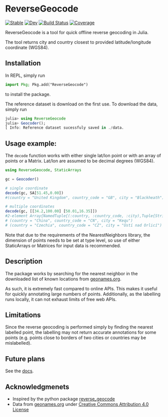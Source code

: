 # ReverseGeocode

[![Stable](https://img.shields.io/badge/docs-stable-blue.svg)](https://BoZenKhaa.github.io/ReverseGeocode.jl/stable/)
[![Dev](https://img.shields.io/badge/docs-dev-blue.svg)](https://BoZenKhaa.github.io/ReverseGeocode.jl/dev/)
[![Build Status](https://github.com/BoZenKhaa/ReverseGeocode.jl/workflows/CI/badge.svg)](https://github.com/BoZenKhaa/ReverseGeocode.jl/actions)
[![Coverage](https://codecov.io/gh/BoZenKhaa/ReverseGeocode.jl/branch/master/graph/badge.svg)](https://codecov.io/gh/BoZenKhaa/ReverseGeocode.jl)


ReverseGeocode is a tool for quick offline reverse geocoding in Julia.

The tool returns city and country closest to provided latitude/longitude coordinate (WGS84).

## Installation
In REPL, simply run 
```julia
import Pkg; Pkg.add("ReverseGeocode")
```
to install the package. 

The reference dataset is download on the first use. To download the data, simply run
```julia
julia> using ReverseGeocode
julia> Geocoder();
[ Info: Reference dataset sucessfuly saved in ./data.
```

## Usage example:
The `decode` function works with either single lat/lon point or with an array of points or a Matrix. Lat/lon are assumed to be decimal degrees (WGS84).
```julia
using ReverseGeocode, StaticArrays 

gc = Geocoder()

# single coordinate
decode(gc, SA[51.45,0.00])
#(country = "United Kingdom", country_code = "GB", city = "Blackheath")

# multiple coordinates
decode(gc, [[34.2,100.00] [50.01,16.35]])
#2-element Array{NamedTuple{(:country, :country_code, :city),Tuple{String,String,String}},1}:
# (country = "China", country_code = "CN", city = "Kequ")
# (country = "Czechia", country_code = "CZ", city = "Ústí nad Orlicí")
```
Note that due to the requirements of the NearestNeighbors library, the dimension of points needs to be set at type level, so use of either StaticArrays or Matrices for input data is recommended. 

## Description

The package works by searching for the nearest neighbor in the downloaded list of known locations from [geonames.org](http://download.geonames.org/export/dump). 

As such, it is extremely fast compared to online APIs. This makes it useful for quickly annotating large numbers of points. Additionally, as the labelling runs locally, it can not exhaust limits of free web APIs.

## Limitations

Since the reverse geocoding is performed simply by finding the nearest labelled point, the labelling may not return accurate annotations for some points (e.g. points close to borders of two cities or countries may be mislabelled). 

## Future plans
See the [docs](https://bozenkhaa.github.io/ReverseGeocode.jl/dev/).

## Acknowledgmenets
 - Inspired by the python package [reverse_geocode](https://github.com/richardpenman/reverse_geocode)
 - Data from [geonames.org](http://download.geonames.org/export/dump) under [Creative Commons Attribution 4.0 License](https://creativecommons.org/licenses/by/4.0/)

